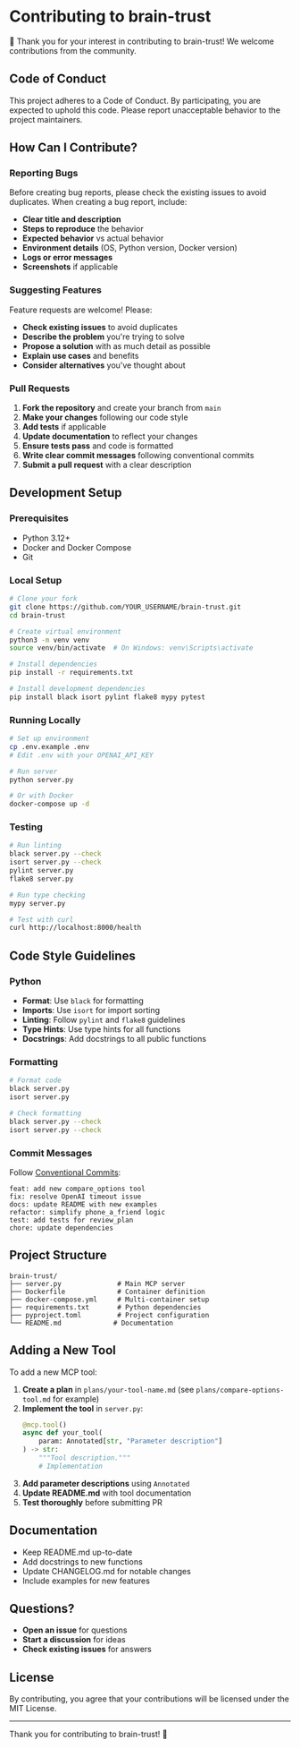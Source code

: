# Contributing to brain-trust

🧠 Thank you for your interest in contributing to brain-trust! We welcome contributions from the community.

## Code of Conduct

This project adheres to a Code of Conduct. By participating, you are expected to uphold this code. Please report unacceptable behavior to the project maintainers.

## How Can I Contribute?

### Reporting Bugs

Before creating bug reports, please check the existing issues to avoid duplicates. When creating a bug report, include:

- **Clear title and description**
- **Steps to reproduce** the behavior
- **Expected behavior** vs actual behavior
- **Environment details** (OS, Python version, Docker version)
- **Logs or error messages**
- **Screenshots** if applicable

### Suggesting Features

Feature requests are welcome! Please:

- **Check existing issues** to avoid duplicates
- **Describe the problem** you're trying to solve
- **Propose a solution** with as much detail as possible
- **Explain use cases** and benefits
- **Consider alternatives** you've thought about

### Pull Requests

1. **Fork the repository** and create your branch from `main`
2. **Make your changes** following our code style
3. **Add tests** if applicable
4. **Update documentation** to reflect your changes
5. **Ensure tests pass** and code is formatted
6. **Write clear commit messages** following conventional commits
7. **Submit a pull request** with a clear description

## Development Setup

### Prerequisites

- Python 3.12+
- Docker and Docker Compose
- Git

### Local Setup

```bash
# Clone your fork
git clone https://github.com/YOUR_USERNAME/brain-trust.git
cd brain-trust

# Create virtual environment
python3 -m venv venv
source venv/bin/activate  # On Windows: venv\Scripts\activate

# Install dependencies
pip install -r requirements.txt

# Install development dependencies
pip install black isort pylint flake8 mypy pytest
```

### Running Locally

```bash
# Set up environment
cp .env.example .env
# Edit .env with your OPENAI_API_KEY

# Run server
python server.py

# Or with Docker
docker-compose up -d
```

### Testing

```bash
# Run linting
black server.py --check
isort server.py --check
pylint server.py
flake8 server.py

# Run type checking
mypy server.py

# Test with curl
curl http://localhost:8000/health
```

## Code Style Guidelines

### Python

- **Format**: Use `black` for formatting
- **Imports**: Use `isort` for import sorting
- **Linting**: Follow `pylint` and `flake8` guidelines
- **Type Hints**: Use type hints for all functions
- **Docstrings**: Add docstrings to all public functions

### Formatting

```bash
# Format code
black server.py
isort server.py

# Check formatting
black server.py --check
isort server.py --check
```

### Commit Messages

Follow [Conventional Commits](https://www.conventionalcommits.org/):

```
feat: add new compare_options tool
fix: resolve OpenAI timeout issue
docs: update README with new examples
refactor: simplify phone_a_friend logic
test: add tests for review_plan
chore: update dependencies
```

## Project Structure

```
brain-trust/
├── server.py              # Main MCP server
├── Dockerfile             # Container definition
├── docker-compose.yml     # Multi-container setup
├── requirements.txt       # Python dependencies
├── pyproject.toml         # Project configuration
└── README.md             # Documentation
```

## Adding a New Tool

To add a new MCP tool:

1. **Create a plan** in `plans/your-tool-name.md` (see `plans/compare-options-tool.md` for example)
2. **Implement the tool** in `server.py`:
   ```python
   @mcp.tool()
   async def your_tool(
       param: Annotated[str, "Parameter description"]
   ) -> str:
       """Tool description."""
       # Implementation
   ```
3. **Add parameter descriptions** using `Annotated`
4. **Update README.md** with tool documentation
5. **Test thoroughly** before submitting PR

## Documentation

- Keep README.md up-to-date
- Add docstrings to new functions
- Update CHANGELOG.md for notable changes
- Include examples for new features

## Questions?

- **Open an issue** for questions
- **Start a discussion** for ideas
- **Check existing issues** for answers

## License

By contributing, you agree that your contributions will be licensed under the MIT License.

---

Thank you for contributing to brain-trust! 🎉
